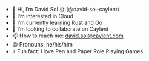 - 👋 Hi, I’m David Sol 🌞 (@david-sol-caylent)
- 👀 I’m interested in Cloud
- 🌱 I’m currently learning Rust and Go
- 💞️ I’m looking to collaborate on Caylent
- 📫 How to reach me: david.sol@caylent.com
- 😄 Pronouns: he/his/him
- ⚡ Fun fact: I love Pen and Paper Role Playing Games

<!---
david-sol-caylent/david-sol-caylent is a ✨ special ✨ repository because its `README.md` (this file) appears on your GitHub profile.
You can click the Preview link to take a look at your changes.
--->
